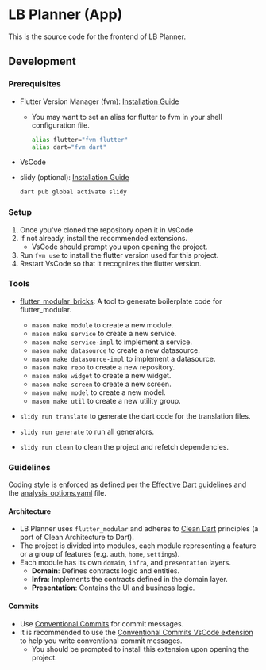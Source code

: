 # LB Planner (App)

This is the source code for the frontend of LB Planner.

## Development

### Prerequisites

- Flutter Version Manager (fvm): [Installation Guide](https://fvm.app/docs/getting_started/installation)
  - You may want to set an alias for flutter to fvm in your shell configuration file.

    ```bash
    alias flutter="fvm flutter"
    alias dart="fvm dart"
    ```

- VsCode
- slidy (optional): [Installation Guide](https://pub.dev/packages/slidy)

  ```bash
  dart pub global activate slidy
  ```

### Setup

1. Once you've cloned the repository open it in VsCode
2. If not already, install the recommended extensions.
   - VsCode should prompt you upon opening the project.
3. Run `fvm use` to install the flutter version used for this project.
4. Restart VsCode so that it recognizes the flutter version.

### Tools

- [flutter_modular_bricks](https://github.com/mcquenji/flutter_modular_bricks): A tool to generate boilerplate code for flutter_modular.
  - `mason make module` to create a new module.
  - `mason make service` to create a new service.
  - `mason make service-impl` to implement a service.
  - `mason make datasource` to create a new datasource.
  - `mason make datasource-impl` to implement a datasource.
  - `mason make repo` to create a new repository.
  - `mason make widget` to create a new widget.
  - `mason make screen` to create a new screen.
  - `mason make model` to create a new model.
  - `mason make util` to create a new utility group.

- `slidy run translate` to generate the dart code for the translation files.
- `slidy run generate` to run all generators.
- `slidy run clean` to clean the project and refetch dependencies.

### Guidelines

Coding style is enforced as defined per the [Effective Dart](https://dart.dev/guides/language/effective-dart) guidelines and the [analysis_options.yaml](analysis_options.yaml) file.

#### Architecture

- LB Planner uses `flutter_modular` and adheres to [Clean Dart](https://github.com/mcquenji/Clean-Dart) principles (a port of Clean Architecture to Dart).
- The project is divided into modules, each module representing a feature or a group of features (e.g. `auth`, `home`, `settings`).
- Each module has its own `domain`, `infra`, and `presentation` layers.
  - **Domain**: Defines contracts logic and entities.
  - **Infra**: Implements the contracts defined in the domain layer.
  - **Presentation**: Contains the UI and business logic.

#### Commits

- Use [Conventional Commits](https://www.conventionalcommits.org/en/v1.0.0/) for commit messages.
- It is recommended to use the [Conventional Commits VsCode extension](https://marketplace.visualstudio.com/items?itemName=vivaxy.vscode-conventional-commits) to help you write conventional commit messages.
  - You should be prompted to install this extension upon opening the project.
